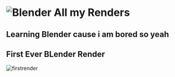 # ![Blender](https://img.shields.io/badge/blender-%23F5792A.svg?style=for-the-badge&logo=blender&logoColor=white) All my Renders

## Learning Blender cause i am bored so yeah

## First Ever BLender Render 

![firstrender](https://user-images.githubusercontent.com/102450738/165206756-199f7629-b887-4abc-8350-a22abec70875.png)
